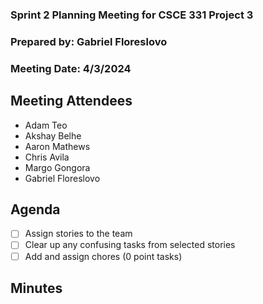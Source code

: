 ### Sprint 2 Planning Meeting for CSCE 331 Project 3
### Prepared by: Gabriel Floreslovo
### Meeting Date: 4/3/2024

## Meeting Attendees
- Adam Teo
- Akshay Belhe
- Aaron Mathews
- Chris Avila
- Margo Gongora
- Gabriel Floreslovo

## Agenda
- [ ] Assign stories to the team
- [ ] Clear up any confusing tasks from selected stories
- [ ] Add and assign chores (0 point tasks)

## Minutes
